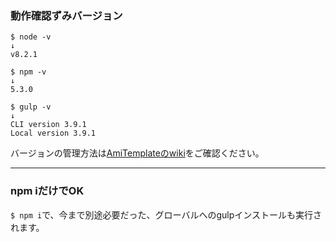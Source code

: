 ### 動作確認ずみバージョン

```
$ node -v
↓
v8.2.1
```
```
$ npm -v
↓
5.3.0
```
```
$ gulp -v
↓
CLI version 3.9.1
Local version 3.9.1
```

バージョンの管理方法は[AmiTemplateのwiki](https://github.com/amishiro/AmiTemplate-PHP/wiki)をご確認ください。

---

### npm iだけでOK

`$ npm i`で、今まで別途必要だった、グローバルへのgulpインストールも実行されます。
